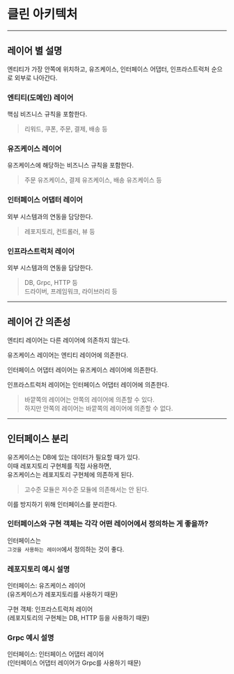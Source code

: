 # 클린 아키텍처

---

## 레이어 별 설명

엔티티가 가장 안쪽에 위치하고, 유즈케이스, 인터페이스 어댑터, 인프라스트럭처 순으로 외부로 나아간다.

### 엔티티(도메인) 레이어

핵심 비즈니스 규칙을 포함한다.

> 리워드, 쿠폰, 주문, 결제, 배송 등

### 유즈케이스 레이어

유즈케이스에 해당하는 비즈니스 규칙을 포함한다.

> 주문 유즈케이스, 결제 유즈케이스, 배송 유즈케이스 등

### 인터페이스 어댑터 레이어

외부 시스템과의 연동을 담당한다.

> 레포지토리, 컨트롤러, 뷰 등

### 인프라스트럭처 레이어

외부 시스템과의 연동을 담당한다.

> DB, Grpc, HTTP 등  
> 드라이버, 프레임워크, 라이브러리 등

---

## 레이어 간 의존성

엔티티 레이어는 다른 레이어에 의존하지 않는다.

유즈케이스 레이어는 엔티티 레이어에 의존한다.

인터페이스 어댑터 레이어는 유즈케이스 레이어에 의존한다.

인프라스트럭처 레이어는 인터페이스 어댑터 레이어에 의존한다.

> 바깥쪽의 레이어는 안쪽의 레이어에 의존할 수 있다.  
> 하지만 안쪽의 레이어는 바깥쪽의 레이어에 의존할 수 없다.

---

## 인터페이스 분리

유즈케이스는 DB에 있는 데이터가 필요할 때가 있다.  
이때 레포지토리 구현체를 직접 사용하면,  
유즈케이스는 레포지토리 구현체에 의존하게 된다.

> 고수준 모듈은 저수준 모듈에 의존해서는 안 된다.

이를 방지하기 위해 인터페이스를 분리한다.

### 인터페이스와 구현 객체는 각각 어떤 레이어에서 정의하는 게 좋을까?

인터페이스는  
`그것을 사용하는 레이어`에서 정의하는 것이 좋다.

### 레포지토리 예시 설명

인터페이스: 유즈케이스 레이어  
(유즈케이스가 레포지토리를 사용하기 때문)

구현 객체: 인프라스트럭처 레이어  
(레포지토리의 구현체는 DB, HTTP 등을 사용하기 때문)

### Grpc 예시 설명

인터페이스: 인터페이스 어댑터 레이어  
(인터페이스 어댑터 레이어가 Grpc를 사용하기 때문)